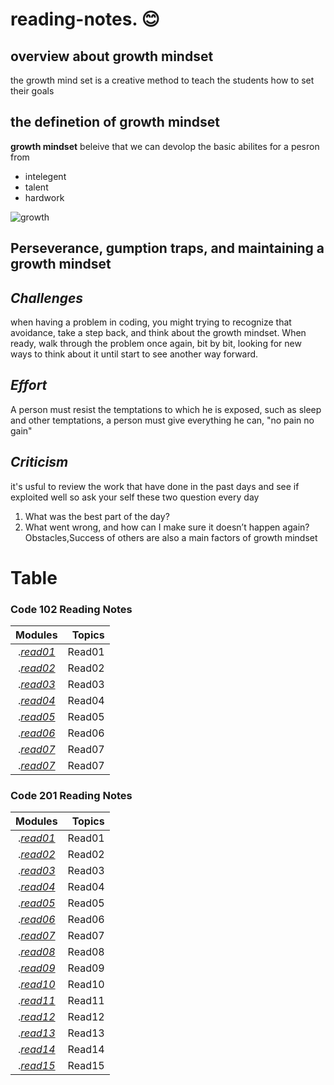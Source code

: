 # reading-notes. :blush:

## overview about growth mindset 
the growth mind set is a creative method to teach the students how to set their goals 

## the definetion of growth mindset

 **growth mindset** beleive that we can devolop the basic abilites for a pesron from  
- intelegent  
- talent  
- hardwork 

![growth](https://irp-cdn.multiscreensite.com/069d5d93/dms3rep/multi/fixed.png)

## Perseverance, gumption traps, and maintaining a growth mindset

## *Challenges*  
when having a problem in coding, you might trying to recognize that avoidance, take a step back, and think about the growth mindset. When ready,  walk through the problem once again, bit by bit, looking for new ways to think about it until  start to see another way forward.

## *Effort*
A person must resist the temptations to which he is exposed, such as sleep and other temptations, a person must give everything he can, "no pain no gain"

## *Criticism*
it's usful to review the work that have done in the past days and see if  exploited well
so ask your self these two question every day
1. What was the best part of the day?
2. What went wrong, and how can I make sure it doesn’t happen again?
Obstacles,Success of others are also a main factors of growth mindset


# Table 
###  Code 102 Reading Notes

| Modules |  Topics  |
|:-----------------: |-------------:|
|.[*read01*](https://ahmad-khaled-zaid.github.io/reading-notes./read01)| Read01 |
|.[*read02*](https://ahmad-khaled-zaid.github.io/reading-notes./read02)| Read02 |
|.[*read03*](https://ahmad-khaled-zaid.github.io/reading-notes./read03)| Read03 |
|.[*read04*](https://ahmad-khaled-zaid.github.io/reading-notes./read04)| Read04 |
|.[*read05*](https://ahmad-khaled-zaid.github.io/reading-notes./read05)| Read05 |
|.[*read06*](https://ahmad-khaled-zaid.github.io/reading-notes./read05)| Read06 |
|.[*read07*](https://ahmad-khaled-zaid.github.io/reading-notes./read07)| Read07 |
|.[*read07*](https://ahmad-khaled-zaid.github.io/reading-notes./read07)| Read07 |



###  Code 201 Reading Notes

| Modules |  Topics  |
|:-----------------: |-------------:|
|.[*read01*]()| Read01 |  
|.[*read02*]()| Read02 |  
|.[*read03*]()| Read03 |  
|.[*read04*]()| Read04 |    
|.[*read05*]()| Read05 |  
|.[*read06*]()| Read06 |  
|.[*read07*]()| Read07 |  
|.[*read08*]()| Read08 |  
|.[*read09*]()| Read09 |  
|.[*read10*]()| Read10 |  
|.[*read11*]()| Read11 |  
|.[*read12*]()| Read12 |  
|.[*read13*]()| Read13 |  
|.[*read14*]()| Read14 |  
|.[*read15*]()| Read15 |


